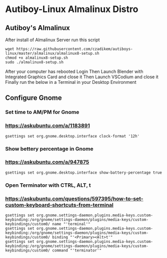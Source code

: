 # Autiboy-Linux Almalinux Distro

## Autiboy's Almalinux
After install of Almalinux Server run this script
```
wget https://raw.githubusercontent.com/czadikem/autiboys-linux/master/almalinux/almalinux8-setup.sh
chmod +x almalinux8-setup.sh
sudo ./almalinux8-setup.sh
```
After your computer has rebooted Login
Then Launch Blender with Integrated Graphics Card and close it
Then Launch VSCodium and close it
Finally run the below in a Terminal in your Desktop Environment

## Configure Gnome
### Set time to AM/PM for Gnome
### https://askubuntu.com/a/1183891
```
gsettings set org.gnome.desktop.interface clock-format '12h'
```
### Show bettery percentage in Gnome
### https://askubuntu.com/a/947875
```
gsettings set org.gnome.desktop.interface show-battery-percentage true
```
### Open Terminator with CTRL, ALT, t
### https://askubuntu.com/questions/597395/how-to-set-custom-keyboard-shortcuts-from-terminal
```
gsettings set org.gnome.settings-daemon.plugins.media-keys.custom-keybinding:/org/gnome/settings-daemon/plugins/media-keys/custom-keybindings/custom0/ name "'terminal'"
gsettings set org.gnome.settings-daemon.plugins.media-keys.custom-keybinding:/org/gnome/settings-daemon/plugins/media-keys/custom-keybindings/custom0/ binding "'<Primary><Alt>t'"
gsettings set org.gnome.settings-daemon.plugins.media-keys.custom-keybinding:/org/gnome/settings-daemon/plugins/media-keys/custom-keybindings/custom0/ command "'terminator'"
```
